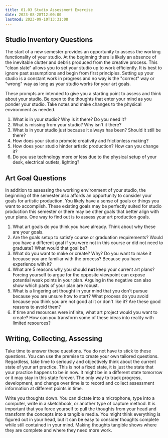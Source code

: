 ```yaml
---
title: 01.03 Studio Assessment Exercise
date: 2023-08-28T12:00:00
lastmod: 2023-09-10T13:31:08
---
```


## Studio Inventory Questions

The start of a new semester provides an opportunity to assess the working functionality of your studio. At the beginning there is likely an absence of the inevitable clutter and debris produced from the creative process. This "clean slate" allows you to set your studio up to work efficiently. It is best to ignore past assumptions and begin from first principles. Setting up your studio is a constant work in progress and no way is the "correct" way or "wrong" way as long as your studio works for your art goals.

These prompts are intended to give you a starting point to assess and think about your studio. Be open to the thoughts that enter your mind as you ponder your studio. Take notes and make changes to the physical environment as needed.

1. What is in your studio? Why is it there? Do you need it?
2. What is missing from your studio? Why isn't it there?
3. What is in your studio just because it always has been? Should it still be there?
4. How does your studio promote creativity and frictionless making?
5. How does your studio hinder artistic production? How can you change it?
6. Do you use technology more or less due to the physical setup of your desk, electrical outlets, lighting?

## Art Goal Questions

In addition to assessing the working environment of your studio, the beginning of the semester also affords an opportunity to consider your goals for artistic production. You likely have a sense of goals or things you want to accomplish. These existing goals may be perfectly suited for studio production this semester or there may be other goals that better align with your plans. One way to find out is to assess your art production goals.

1. What art goals do you think you have already. Think about why these are your goals.
2. Are the goals setup to satisfy course or graduation requirements? Would you have a different goal if you were not in this course or did not need to graduate? What would that goal be?
3. What do you want to make or create? Why? Do you want to make it because you are familiar with the process? Because you have experience with it?
4. What are 5 reasons why you should **not** keep your current art plans? Forcing yourself to argue for the opposite viewpoint can expose potential weak points in your plan. Arguing in the negative can also show which parts of your plan are robust.
5. What is a lingering art thought in your mind that you don't pursue because you are unsure how to start? What process do you avoid because you think you are not good at it or don't like it? Are these good reasons to avoid them?
6. If time and resources were infinite, what art project would you want to create? How can you transform some of these ideas into reality with limited resources?

## Writing, Collecting, Assessing

Take time to answer these questions. You do not have to stick to these questions. You can use the premise to create your own tailored questions. Regardless, take time to seriously and objectively think about the current state of your art practice. This is not a fixed state, it is just the state that your practice happens to be in now. It might be in a different state tomorrow or it may stay in this state forever. The only way to track progress, development, and change over time is to record and collect assessment information at different points in time.

Write you thoughts down. You can dictate into a microphone, type into a computer, write in a sketchbook, or another type of capture method. It is important that you force yourself to pull the thoughts from your head and transform the concepts into a tangible media. You might think everything is figured out in your head, but it can be easy to consider thoughts complete while still contained in your mind. Making thoughts tangible shows where they are complete and where they need more work.
